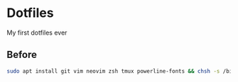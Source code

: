 # Dotfiles

My first dotfiles ever

## Before

```bash
sudo apt install git vim neovim zsh tmux powerline-fonts && chsh -s /bin/zsh
```
